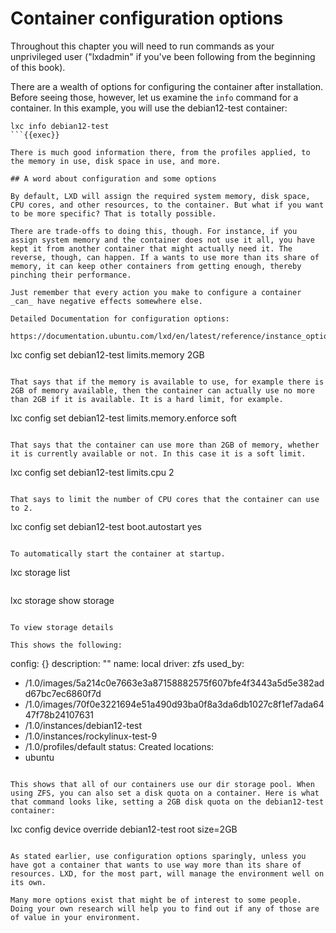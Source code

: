 # Container configuration options

Throughout this chapter you will need to run commands as your unprivileged user ("lxdadmin" if you've been following from the beginning of this book).

There are a wealth of options for configuring the container after installation. Before seeing those, however, let us examine the `info` command for a container. In this example, you will use the debian12-test container:

```
lxc info debian12-test
```{{exec}}

There is much good information there, from the profiles applied, to the memory in use, disk space in use, and more.

## A word about configuration and some options

By default, LXD will assign the required system memory, disk space, CPU cores, and other resources, to the container. But what if you want to be more specific? That is totally possible.

There are trade-offs to doing this, though. For instance, if you assign system memory and the container does not use it all, you have kept it from another container that might actually need it. The reverse, though, can happen. If a wants to use more than its share of memory, it can keep other containers from getting enough, thereby pinching their performance.

Just remember that every action you make to configure a container _can_ have negative effects somewhere else.

Detailed Documentation for configuration options:

https://documentation.ubuntu.com/lxd/en/latest/reference/instance_options/

```
lxc config set debian12-test limits.memory 2GB
```{{exec}}

That says that if the memory is available to use, for example there is 2GB of memory available, then the container can actually use no more than 2GB if it is available. It is a hard limit, for example.

```
lxc config set debian12-test limits.memory.enforce soft
```{{exec}}

That says that the container can use more than 2GB of memory, whether it is currently available or not. In this case it is a soft limit.

```
lxc config set debian12-test limits.cpu 2
```{{exec}}

That says to limit the number of CPU cores that the container can use to 2.

```
lxc config set debian12-test boot.autostart yes
```{{exec}}

To automatically start the container at startup.

```
lxc storage list
```{{exec}}

```
lxc storage show storage
```{{exec}}

To view storage details

This shows the following:

```
config: {}
description: ""
name: local
driver: zfs
used_by:
- /1.0/images/5a214c0e7663e3a87158882575f607bfe4f3443a5d5e382add67bc7ec6860f7d
- /1.0/images/70f0e3221694e51a490d93ba0f8a3da6db1027c8f1ef7ada6447f78b24107631
- /1.0/instances/debian12-test
- /1.0/instances/rockylinux-test-9
- /1.0/profiles/default
status: Created
locations:
- ubuntu
```

This shows that all of our containers use our dir storage pool. When using ZFS, you can also set a disk quota on a container. Here is what that command looks like, setting a 2GB disk quota on the debian12-test container:

```
lxc config device override debian12-test root size=2GB
```{{exec}}

As stated earlier, use configuration options sparingly, unless you have got a container that wants to use way more than its share of resources. LXD, for the most part, will manage the environment well on its own.

Many more options exist that might be of interest to some people. Doing your own research will help you to find out if any of those are of value in your environment.
